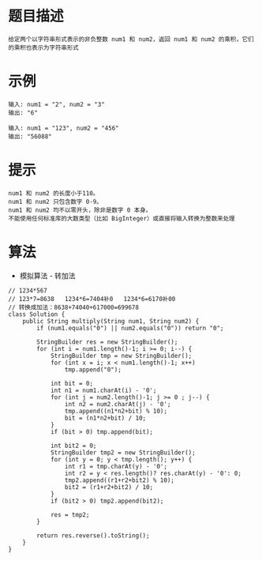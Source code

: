 # 题目描述
    给定两个以字符串形式表示的非负整数 num1 和 num2，返回 num1 和 num2 的乘积，它们的乘积也表示为字符串形式

# 示例
	输入: num1 = "2", num2 = "3"
	输出: "6"

	输入: num1 = "123", num2 = "456"
	输出: "56088"

# 提示
	num1 和 num2 的长度小于110。
	num1 和 num2 只包含数字 0-9。
	num1 和 num2 均不以零开头，除非是数字 0 本身。
	不能使用任何标准库的大数类型（比如 BigInteger）或直接将输入转换为整数来处理

# 算法
* 模拟算法 - 转加法
```
// 1234*567
// 123*7=8638	1234*6=7404补0	1234*6=6170补00
// 转换成加法：8638+74040+617000=699678
class Solution {
    public String multiply(String num1, String num2) {
    	if (num1.equals("0") || num2.equals("0")) return "0";
    	
    	StringBuilder res = new StringBuilder();
    	for (int i = num1.length()-1; i >= 0; i--) {
    		StringBuilder tmp = new StringBuilder();
    		for (int x = i; x < num1.length()-1; x++)
    			tmp.append("0");
    		
    		int bit = 0;
    		int n1 = num1.charAt(i) - '0';
    		for (int j = num2.length()-1; j >= 0 ; j--) {
    			int n2 = num2.charAt(j) - '0';
    			tmp.append((n1*n2+bit) % 10);
    			bit = (n1*n2+bit) / 10;
    		}
    		if (bit > 0) tmp.append(bit);
    		
    		int bit2 = 0;
    		StringBuilder tmp2 = new StringBuilder();
    		for (int y = 0; y < tmp.length(); y++) {
    			int r1 = tmp.charAt(y) - '0';
    			int r2 = y < res.length()? res.charAt(y) - '0': 0;
    			tmp2.append((r1+r2+bit2) % 10);
    			bit2 = (r1+r2+bit2) / 10;
    		}
    		if (bit2 > 0) tmp2.append(bit2);
    		
    		res = tmp2;
    	}
    	
    	return res.reverse().toString();
    }
}
```
